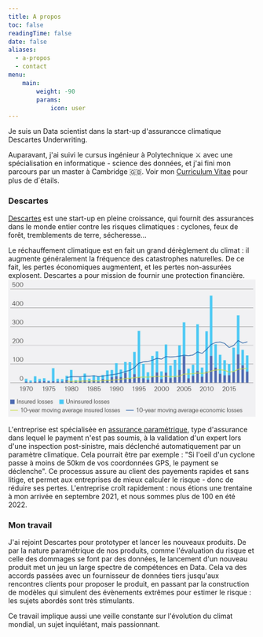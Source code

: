 ```yaml
---
title: A propos
toc: false
readingTime: false
date: false
aliases:
  - a-propos
  - contact
menu:
    main: 
        weight: -90
        params:
            icon: user
---
```


Je suis un Data scientist dans la start-up d'assurancce climatique Descartes Underwriting.

Auparavant, j'ai suivi le cursus ingénieur à Polytechnique ⚔️ avec une spécialisation en informatique - science des données, et j'ai fini mon parcours par un master à Cambridge 🇬🇧. Voir mon [Curriculum Vitae](CV_AymericRoucher_03-22.pdf) pour plus de d´étails.

### Descartes

[Descartes](https://www.descartesunderwriting.com/) est une start-up en pleine croissance, qui fournit des assurances dans le monde entier contre les risques climatiques : cyclones, feux de forêt, tremblements de terre, sécheresse...

Le réchauffement climatique est en fait un grand dérèglement du climat : il augmente généralement la fréquence des catastrophes naturelles. De ce fait, les pertes économiques augmentent, et les pertes non-assurées explosent.
Descartes a pour mission de fournir une protection financière. 
![Pertes dûes aux catastrophes, en milliards de $ ($ 2019), Swiss Re Institute. >80% de ces pertes sont liées à la météo, le reste est dû aux séismes / tsunamis ou causé par l'homme.](sigma-2-2020-figure-15-1.png)

L'entreprise est spécialisée en [assurance paramétrique](https://corporatesolutions.swissre.com/insights/knowledge/what_is_parametric_insurance.html), type d'assurance dans lequel le payment n'est pas soumis, à la validation d'un expert lors d'une inspection post-sinistre, mais déclenché automatiquement par un paramètre climatique. Cela pourrait être par exemple : "Si l'oeil d'un cyclone passe à moins de 50km de vos coordonnées GPS, le payment se déclenche". Ce processus assure au client des payements rapides et sans litige, et permet aux entreprises de mieux calculer le risque - donc de réduire ses pertes.
L'entreprise croît rapidement : nous étions une trentaine à mon arrivée en septembre 2021, et nous sommes plus de 100 en été 2022.

### Mon travail

J'ai rejoint Descartes pour prototyper et lancer les nouveaux produits. De par la nature paramétrique de nos produits, comme l'évaluation du risque et celle des dommages se font par des données, le lancement d'un nouveau produit met un jeu un large spectre de compétences en Data. Cela va des accords passées avec un fournisseur de données tiers jusqu'aux rencontres clients pour proposer le produit, en passant par la construction de modèles qui simulent des évènements extrêmes pour estimer le risque : les sujets abordés sont très stimulants.

Ce travail implique aussi une veille constante sur l'évolution du climat mondial, un sujet inquiétant, mais passionnant.
